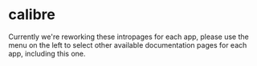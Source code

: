 # calibre

Currently we're reworking these intropages for each app, please use the menu on the left to select other available documentation pages for each app, including this one.
